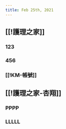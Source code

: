 ```yaml
---
title: Feb 25th, 2021
---
```


## [[!護理之家]]
### 123
### 456
### [[!KM-帳號]]
## [[!護理之家-杏翔]]
### PPPP
### LLLLL
